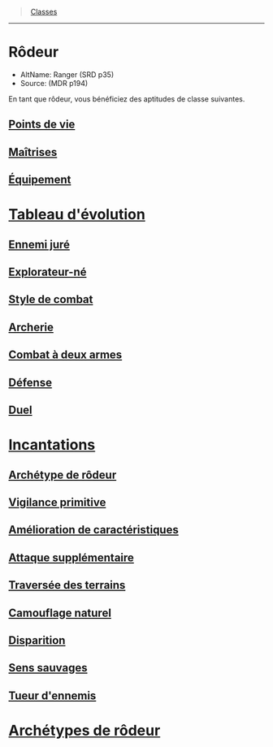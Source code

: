 ﻿---
!ClassItem
Id: ranger_hd.md#rôdeur
RootId: ranger_hd.md
ParentLink: classes_hd.md
Name: Rôdeur
ParentName: Classes
NameLevel: 1
AltName: Ranger (SRD p35)
Source: (MDR p194)
Attributes: {}
---
>  [Classes](hd_classes.md)

---


# Rôdeur

- AltName: Ranger (SRD p35)
- Source: (MDR p194)

En tant que rôdeur, vous bénéficiez des aptitudes de classe suivantes.



## [Points de vie](hd_ranger_points_de_vie.md)



## [Maîtrises](hd_ranger_maitrises.md)



## [Équipement](hd_ranger_equipement.md)



# [Tableau d'évolution](hd_ranger_tableau_devolution.md)



## [Ennemi juré](hd_ranger_ennemi_jure.md)



## [Explorateur-né](hd_ranger_explorateur_ne.md)



## [Style de combat](hd_ranger_style_de_combat.md)



## [Archerie](hd_ranger_archerie.md)



## [Combat à deux armes](hd_ranger_combat_a_deux_armes.md)



## [Défense](hd_ranger_defense.md)



## [Duel](hd_ranger_duel.md)



# [Incantations](hd_ranger_incantations.md)



## [Archétype de rôdeur](hd_ranger_archetype_de_rodeur.md)



## [Vigilance primitive](hd_ranger_vigilance_primitive.md)



## [Amélioration de caractéristiques](hd_ranger_amelioration_de_caracteristiques.md)



## [Attaque supplémentaire](hd_ranger_attaque_supplementaire.md)



## [Traversée des terrains](hd_ranger_traversee_des_terrains.md)



## [Camouflage naturel](hd_ranger_camouflage_naturel.md)



## [Disparition](hd_ranger_disparition.md)



## [Sens sauvages](hd_ranger_sens_sauvages.md)



## [Tueur d'ennemis](hd_ranger_tueur_dennemis.md)



# [Archétypes de rôdeur](hd_ranger_archetypes_de_rodeur.md)

